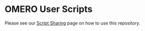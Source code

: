 # OMERO User Scripts

Please see our [Script Sharing](https://www.openmicroscopy.org/site/community/script-sharing)
page on how to use this repository.
